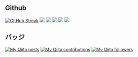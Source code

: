 ## Github
[![GitHub Streak](http://github-readme-streak-stats.herokuapp.com?user=312k&theme=nord&no-frame=true&hide_border=true&date_format=%5BY.%5Dn.j)](https://git.io/streak-stats)
![](https://github-profile-trophy.vercel.app/?username=312k&theme=nord)
![](http://github-profile-summary-cards.vercel.app/api/cards/profile-details?username=312k&theme=tokyonight) 
 ![](http://github-profile-summary-cards.vercel.app/api/cards/most-commit-language?username=312k&theme=tokyonight) 
  ![](http://github-profile-summary-cards.vercel.app/api/cards/stats?username=312k&theme=tokyonight) 
   ![](http://github-profile-summary-cards.vercel.app/api/cards/productive-time?username=312k&theme=tokyonight&utcOffset=8) 
## バッジ
[![My Qiita posts](https://qiita-badge.apiapi.app/s/312k/posts.svg)](http://qiita.com/312k)
[![My Qiita contributions](https://qiita-badge.apiapi.app/s/312k/contributions.svg)](http://qiita.com/312k)
[![My Qiita followers](https://qiita-badge.apiapi.app/s/312k/followers.svg)](http://qiita.com/312k)
